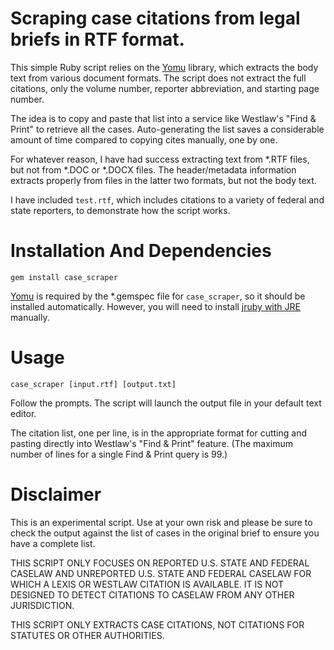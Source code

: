 # Scraping case citations from legal briefs in RTF format.

This simple Ruby script relies on the [Yomu](https://github.com/Erol/yomu) library, which extracts the body text from various document formats. The script does not extract the full citations, only the volume number, reporter abbreviation, and starting page number.

The idea is to copy and paste that list into a service like Westlaw's "Find & Print" to retrieve all the cases. Auto-generating the list saves a considerable amount of time compared to copying cites manually, one by one.

For whatever reason, I have had success extracting text from *.RTF files, but not from *.DOC or *.DOCX files. The header/metadata information extracts properly from files in the latter two formats, but not the body text.

I have included `test.rtf`, which includes citations to a variety of federal and state reporters, to demonstrate how the script works.

# Installation And Dependencies

```
gem install case_scraper
```

[Yomu](https://github.com/Erol/yomu) is required by the *.gemspec file for `case_scraper`, so it should be installed automatically. However, you will need to install [jruby with JRE](http://jruby.org/download) manually.

# Usage

```
case_scraper [input.rtf] [output.txt]
```

Follow the prompts. The script will launch the output file in your default text editor.

The citation list, one per line, is in the appropriate format for cutting and pasting directly into Westlaw's "Find & Print" feature. (The maximum number of lines for a single Find & Print query is 99.)

# Disclaimer

This is an experimental script. Use at your own risk and please be sure to check the output against the list of cases in the original brief to ensure you have a complete list.

THIS SCRIPT ONLY FOCUSES ON REPORTED U.S. STATE AND FEDERAL CASELAW AND UNREPORTED U.S. STATE AND FEDERAL CASELAW FOR WHICH A LEXIS OR WESTLAW CITATION IS AVAILABLE. IT IS NOT DESIGNED TO DETECT CITATIONS TO CASELAW FROM ANY OTHER JURISDICTION.

THIS SCRIPT ONLY EXTRACTS CASE CITATIONS, NOT CITATIONS FOR STATUTES OR OTHER AUTHORITIES.